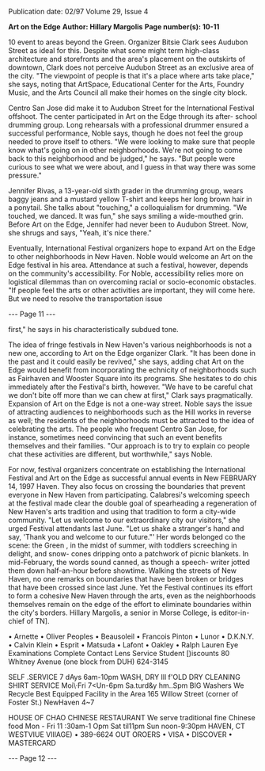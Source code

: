 Publication date: 02/97
Volume 29, Issue 4

**Art on the Edge**
**Author: Hillary Margolis**
**Page number(s): 10-11**

10 
event to areas beyond the Green. 
Organizer Bitsie Clark sees Audubon 
Street as ideal for this. Despite what 
some might term high-class architecture 
and storefronts and the area's placement 
on the outskirts of downtown, Clark 
does not perceive Audubon Street as an 
exclusive area of the city. "The viewpoint 
of people is that it's a place where arts 
take place," she says, noting that 
ArtSpace, Educational Center for the 
Arts, Foundry Music, and the Arts 
Council all make their homes on the 
single city block. 

Centro San Jose did make it to 
Audubon Street for the International 
Festival offshoot. The center participated 
in Art on the Edge through its after-
school drumming group. Long rehearsals 
with a professional drummer ensured a 
successful performance, Noble says, 
though he does not feel the group needed 
to prove itself to others. "We were 
looking to make sure that people know 
what's going on in other neighborhoods. 
We're not going to come back to this 
neighborhood and be judged," he says. 
"But people were curious to see what we 
were about, and I guess in that way there 
was some pressure." 

Jennifer Rivas, a 13-year-old sixth 
grader in the drumming group, wears 
baggy jeans and a mustard yellow 
T-shirt and keeps her long brown hair in 
a ponytail. She talks about "touching," a 
colloquialism for drumming. "We 
touched, we danced. It was fun," she says 
smiling a wide-mouthed grin. Before Art 
on the Edge, Jennifer had never been to 
Audubon Street. Now, she shrugs and 
says, "Yeah, it's nice there." 

Eventually, International Festival 
organizers hope to expand Art on 
the Edge to other neighborhoods 
in New Haven. Noble would welcome an 
Art on the Edge festival in his area. 
Attendance at such a festival, however, 
depends on the community's accessibility. 
For Noble, accessibility relies more on 
logistical dilemmas than on overcoming 
racial or socio-economic obstacles. "If 
people feel the arts or other activities are 
important, they will come here. But we 
need to resolve the transportation issue 


--- Page 11 ---

first," he says in his characteristically 
subdued tone. 

The idea of fringe festivals in New 
Haven's various neighborhoods is not a 
new one, according to Art on the Edge 
organizer Clark. "It has been done in the 
past and it could easily be revived," she 
says, adding chat Art on the Edge would 
benefit from incorporating the echnicity 
of neighborhoods such as Fairhaven and 
Wooster Square into its programs. She 
hesitates to do chis immediately after the 
Festival's birth, however. "We have to be 
careful chat we don't bite off more than 
we can chew at first," Clark says 
pragmatically. Expansion of Art on the 
Edge is not a one-way street. Noble says 
the issue of attracting audiences to 
neighborhoods such as the Hill works in 
reverse as well; the residents of the 
neighborhoods must be attracted to the 
idea of celebrating the arts. The people 
who frequent Centro San Jose, for 
instance, sometimes need convincing that 
such an event benefits themselves and 
their families. "Our approach is to try to 
explain co people chat these activities are 
different, but worthwhile," says Noble. 

For 
now, 
festival 
organizers 
concentrate on 
establishing 
the 
International Festival and Art on the 
Edge as successful annual events in New 
FEBRUARY 14, 1997 
Haven. They also focus on crossing the 
boundaries that prevent everyone in New 
Haven from participating. Calabresi's 
welcoming speech at the festival made 
clear the double goal of spearheading a 
regeneration of New Haven's arts 
tradition and using that tradition to form 
a city-wide community. "Let us welcome 
to our extraordinary city our visitors," 
she urged Festival attendants last June. 
"Let us shake a stranger's hand and say, 
'Thank you and welcome to our future."' 
Her words belonged co the scene: the 
Green , in the midst of summer, with 
toddlers screeching in delight, and snow-
cones dripping onto a patchwork of 
picnic blankets. In mid-February, the 
words sound canned, as though a speech-
writer jotted them down half-an-hour 
before showtime. Walking the streets of 
New Haven, no one remarks on 
boundaries that have been broken or 
bridges that have been crossed since last 
June. Yet the Festival continues its effort 
to form a cohesive New Haven through 
the arts, even as the neighborhoods 
themselves remain on the edge of the 
effort to eliminate boundaries within the 
city's borders. 
Hillary Margolis, a senior in Morse 
College, is editor-in-chief of TN]. 


• Arnette 
• Oliver Peoples 
• Beausoleil 
• Francois Pinton 
• Lunor 
• D.K.N.Y. 
• Calvin Klein 
• Esprit 
• Matsuda 
• Lafont 
• Oakley 
• Ralph Lauren 
Eye Examinations 
Complete Contact Lens Service 
Student [)iscounts 
80 Whitney Avenue 
(one block from DUH) 
624-3145


SELF .SERVICE 
7 dAys 6am-10pm 
WASH, DRY Ill f'OLD 
DRY CLEANING 
SHIRT SERVICE 
Moi\·Fri 7<Un-6pm 
Sa.turd&y hm..Spm 
BIG Washers 
We Recycle 
Best Equipped 
Facility in the Area 
165 Willow Street 
(corner of Foster St.) 
NewHaven 4~7


HOUSE 
OF 
CHAO 
CHINESE 
RESTAURANT 
We serve 
traditional 
fine Chinese 
food 
Mon - Fri 
11 :30am-1 Opm 
Sat til11pm 
Sun noon-9:30pm 
HAVEN, CT 
WESTVIUE VIllAGE) • 389-6624 
OUT OROERS • VISA • DISCOVER • MASTERCARD 


--- Page 12 ---